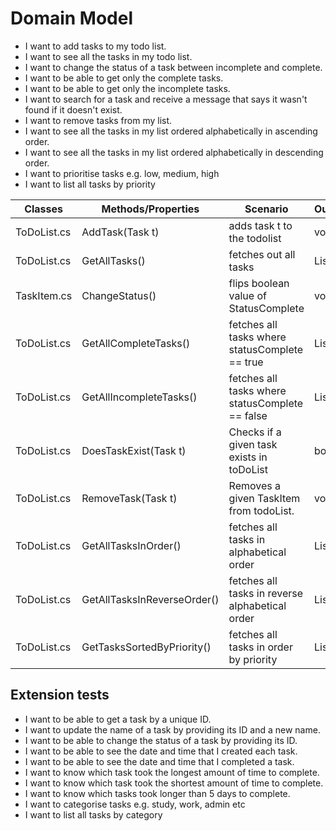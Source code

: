 # Domain Model

- I want to add tasks to my todo list.
- I want to see all the tasks in my todo list.
- I want to change the status of a task between incomplete and complete.
- I want to be able to get only the complete tasks.
- I want to be able to get only the incomplete tasks.
- I want to search for a task and receive a message that says it wasn't found if it doesn't exist.
- I want to remove tasks from my list.
- I want to see all the tasks in my list ordered alphabetically in ascending order.
- I want to see all the tasks in my list ordered alphabetically in descending order.
- I want to prioritise tasks e.g. low, medium, high
- I want to list all tasks by priority


| Classes			| Methods/Properties			| Scenario		| Outputs	|
|-------------------|-------------------------------|---------------|-----------|
|ToDoList.cs		|AddTask(Task t)				|adds task t to the todolist	|void |
|ToDoList.cs		|GetAllTasks()					|fetches out all tasks			|List<TaskItem> |
|TaskItem.cs		|ChangeStatus()					|flips boolean value of StatusComplete	|void |
|ToDoList.cs		|GetAllCompleteTasks()			|fetches all tasks where statusComplete == true|List<TaskItem> |
|ToDoList.cs		|GetAllIncompleteTasks()		|fetches all tasks where statusComplete == false|List<TaskItem> |
|ToDoList.cs		|DoesTaskExist(Task t)			|Checks if a given task exists in toDoList|bool |
|ToDoList.cs		|RemoveTask(Task t)				|Removes a given TaskItem from todoList.|void |
|ToDoList.cs		|GetAllTasksInOrder()			|fetches all tasks in alphabetical order |List<TaskItem> |
|ToDoList.cs		|GetAllTasksInReverseOrder()			|fetches all tasks in reverse alphabetical order |List<TaskItem> |
|ToDoList.cs		|GetTasksSortedByPriority()			|fetches all tasks in order by priority |List<TaskItem> |



## Extension tests

- I want to be able to get a task by a unique ID.
- I want to update the name of a task by providing its ID and a new name.
- I want to be able to change the status of a task by providing its ID.
- I want to be able to see the date and time that I created each task.
- I want to be able to see the date and time that I completed a task.
- I want to know which task took the longest amount of time to complete.
- I want to know which task took the shortest amount of time to complete.
- I want to know which tasks took longer than 5 days to complete.
- I want to categorise tasks e.g. study, work, admin etc
- I want to list all tasks by category